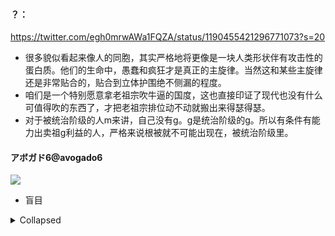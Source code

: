 #### ？：
https://twitter.com/egh0mrwAWa1FQZA/status/1190455421296771073?s=20
- 很多貌似看起来像人的同胞，其实严格地将更像是一块人类形状伴有攻击性的蛋白质。他们的生命中，愚蠢和疯狂才是真正的主旋律。当然这和某些主旋律还是非常贴合的，贴合到立体护围绝不侧漏的程度。
- 咱们是一个特别愿意拿老祖宗吹牛逼的国度，这也直接印证了现代也没有什么可值得吹的东西了，才把老祖宗排位动不动就搬出来得瑟得瑟。
- 对于被统治阶级的人m来讲，自己没有g。g是统治阶级的g。所以有条件有能力出卖祖g利益的人，严格来说根被就不可能出现在，被统治阶级里。
#### アボガド6@avogado6
![](https://pbs.twimg.com/media/EINj1JmXkAA9Hms?format=jpg&name=orig)
- 盲目
<details>
<summary>Collapsed</summary>

#### ラトビア@Latvija_the_two
![](https://pbs.twimg.com/media/DAA5eNTUQAE9yAe?format=jpg&name=orig)
![](https://pbs.twimg.com/media/DAA5encUwAA6ELn?format=jpg&name=orig)
**<summary>Collapse**
</details>
